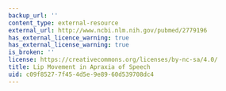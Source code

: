 ```yaml
---
backup_url: ''
content_type: external-resource
external_url: http://www.ncbi.nlm.nih.gov/pubmed/2779196
has_external_licence_warning: true
has_external_license_warning: true
is_broken: ''
license: https://creativecommons.org/licenses/by-nc-sa/4.0/
title: Lip Movement in Apraxia of Speech
uid: c09f8527-7f45-4d5e-9e89-60d539708dc4
---
```

